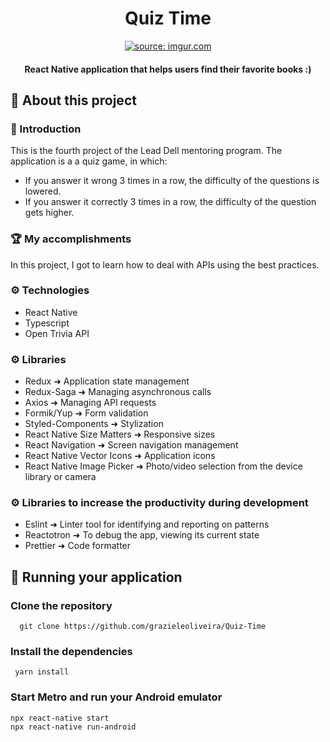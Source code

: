 <h1 align="center">
  Quiz Time
</h1>

<p align="center">
  <a href="https://imgur.com/O4PD4MX"><img src="https://i.imgur.com/O4PD4MX.png" title="source: imgur.com" /></a>
</p>
<h4 align="center">React Native application that helps users find their favorite books :) </h4>

## 📍 About this project
### 📖 Introduction
This is the fourth project of the Lead Dell mentoring program. The application is a a quiz game, in which:
- If you answer it wrong 3 times in a row, the difficulty of the questions is lowered.
- If you answer it correctly 3 times in a row, the difficulty of the question gets higher.

### 🏆 My accomplishments
In this project, I got to learn how to deal with APIs using the best practices.

### ⚙️ Technologies
<ul>
  <li>React Native</li>
  <li>Typescript</li>
  <li>Open Trivia API</li>
</ul>

### ⚙️ Libraries
<ul>
  <li>Redux ➜ Application state management</li>
  <li>Redux-Saga ➜ Managing asynchronous calls </li>
  <li>Axios ➜ Managing API requests </li>
  <li>Formik/Yup ➜ Form validation </li>
  <li>Styled-Components ➜ Stylization </li>
  <li>React Native Size Matters ➜ Responsive sizes </li>
  <li>React Navigation ➜ Screen navigation management</li>
  <li>React Native Vector Icons ➜ Application icons </li>
  <li>React Native Image Picker ➜ Photo/video selection from the device library or camera</li>
</ul>

### ⚙️ Libraries to increase the productivity during development
<ul>
  <li>Eslint ➜ Linter tool for identifying and reporting on patterns </li>
  <li>Reactotron ➜ To debug the app, viewing its current state</li>
  <li>Prettier ➜ Code formatter </li>
</ul>


## 🏃 Running your application
### Clone the repository
  ```
    git clone https://github.com/grazieleoliveira/Quiz-Time
  ```
### Install the dependencies
 ```
  yarn install
 ```
### Start Metro and run your Android emulator
  ```
  npx react-native start
  npx react-native run-android
  ```

